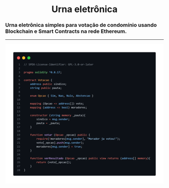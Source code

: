 <h1 align="center">Urna eletrônica</h1>

### Urna eletrônica simples para votação de condomínio usando Blockchain e Smart Contracts na rede Ethereum.

---

<img src="img\urna-eletronica-solidity.png">